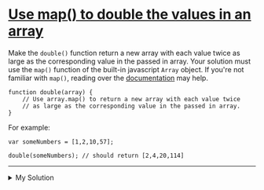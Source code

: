 # [Use map() to double the values in an array](https://www.codewars.com/kata/53951fff369894e4f10007a9)

Make the `double()` function return a new array with each value twice as large as the corresponding value in the passed in array. Your solution must use the `map()` function of the built-in javascript `Array` object. If you're not familiar with `map()`, reading over the [documentation](https://developer.mozilla.org/en-US/docs/Web/JavaScript/Reference/Global_Objects/Array/map) may help.

    function double(array) {
        // Use array.map() to return a new array with each value twice
        // as large as the corresponding value in the passed in array.
    }

For example:

    var someNumbers = [1,2,10,57];

    double(someNumbers); // should return [2,4,20,114]

---

<details><summary>My Solution</summary>

```js
function double(array) {
  return array.map(v => v * 2)
}
```

</details>

